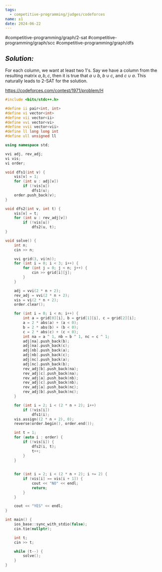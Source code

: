 ```yaml
---
tags:
  - competitive-programming/judges/codeforces
name: ±1
date: 2024-06-22
---
```

#competitive-programming/graph/2-sat #competitive-programming/graph/scc #competitive-programming/graph/dfs 
## _Solution:_
For each column, we want at least two 1's. Say we have a column from the resulting matrix $a,b,c$, then it is true that $a\cup b$, $b\cup c$, and $c\cup a$. This naturally leads to 2-SAT for the solution.

https://codeforces.com/contest/1971/problem/H
```cpp
#include <bits/stdc++.h>

#define ii pair<int, int>
#define vi vector<int>
#define vii vector<ii>
#define vvi vector<vi>
#define vvii vector<vii>
#define ll long long int
#define ull unsigned ll

using namespace std;

vvi adj, rev_adj;
vi vis;
vi order;

void dfs1(int v) {
    vis[v] = 1;
    for (int u : adj[v])
        if (!vis[u])
            dfs1(u);
    order.push_back(v);
}

void dfs2(int v, int t) {
    vis[v] = t;
    for (int u : rev_adj[v])
        if (!vis[u])
            dfs2(u, t);
}

void solve() {
    int n;
    cin >> n;

    vvi grid(3, vi(n));
    for (int i = 0; i < 3; i++) {
        for (int j = 0; j < n; j++) {
            cin >> grid[i][j];
        }
    }

    adj = vvi(2 * n + 2);
    rev_adj = vvi(2 * n + 2);
    vis = vi(2 * n + 2);
    order.clear();

    for (int i = 0; i < n; i++) {
        int a = grid[0][i], b = grid[1][i], c = grid[2][i];
        a = 2 * abs(a) + (a < 0);
        b = 2 * abs(b) + (b < 0);
        c = 2 * abs(c) + (c < 0);
        int na = a ^ 1, nb = b ^ 1, nc = c ^ 1;
        adj[na].push_back(b);
        adj[na].push_back(c);
        adj[nb].push_back(a);
        adj[nb].push_back(c);
        adj[nc].push_back(a);
        adj[nc].push_back(b);
        rev_adj[b].push_back(na);
        rev_adj[c].push_back(na);
        rev_adj[a].push_back(nb);
        rev_adj[c].push_back(nb);
        rev_adj[a].push_back(nc);
        rev_adj[b].push_back(nc);
    }

    for (int i = 2; i < (2 * n + 2); i++)
        if (!vis[i])
            dfs1(i);
    vis.assign((2 * n + 2), 0);
    reverse(order.begin(), order.end());

    int t = 1;
    for (auto i : order) {
        if (!vis[i]) {
            dfs2(i, t);
            t++;
        }
    }
    
    
    for (int i = 2; i < (2 * n + 2); i += 2) {
        if (vis[i] == vis[i + 1]) {
            cout << "NO" << endl;
            return;
        }
    }

    cout << "YES" << endl;
}

int main() {
    ios_base::sync_with_stdio(false);
    cin.tie(nullptr);

    int t;
    cin >> t;

    while (t--) {
        solve();
    }
}
```